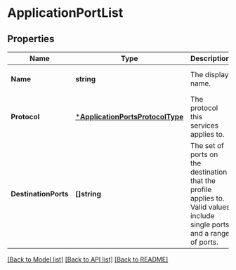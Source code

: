 # ApplicationPortList

## Properties
Name | Type | Description | Notes
------------ | ------------- | ------------- | -------------
**Name** | **string** | The display name. | [optional] [default to null]
**Protocol** | [***ApplicationPortsProtocolType**](ApplicationPortsProtocolType.md) | The protocol this services applies to. | [optional] [default to null]
**DestinationPorts** | **[]string** | The set of ports on the destination that the profile applies to. Valid values include single ports and a range of ports. | [optional] [default to null]

[[Back to Model list]](../README.md#documentation-for-models) [[Back to API list]](../README.md#documentation-for-api-endpoints) [[Back to README]](../README.md)


